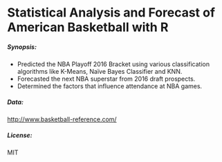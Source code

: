 # Statistical Analysis and Forecast of American Basketball with R

##### Synopsis:
 
- Predicted the NBA Playoff 2016 Bracket using various classification algorithms like K-Means, Naïve Bayes Classifier and KNN. 
- Forecasted the next NBA superstar from 2016 draft prospects. 
- Determined the factors that influence attendance at NBA games. 

##### Data:
http://www.basketball-reference.com/

##### License:
MIT
